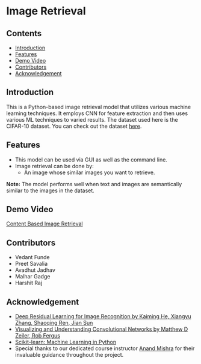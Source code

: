 # Image Retrieval

## Contents
- [Introduction](https://github.com/vedantfunde/supreme-giggle/blob/main/README.md#introduction)
- [Features](https://github.com/vedantfunde/supreme-giggle/blob/main/README.md#features)
- [Demo Video](https://github.com/vedantfunde/supreme-giggle/blob/main/README.md#demo-video)
- [Contributors](https://github.com/vedantfunde/supreme-giggle/blob/main/README.md#contributors)
- [Acknowledgement](https://github.com/vedantfunde/supreme-giggle/blob/main/README.md#acknowledgement)

## Introduction
This is a Python-based image retrieval model that utilizes various machine learning techniques. It employs CNN for feature extraction and then uses various ML techniques to varied results. The dataset used here is the CIFAR-10 dataset. You can check out the dataset [here](https://www.cs.toronto.edu/~kriz/cifar.html).

## Features
- This model can be used via GUI as well as the command line.
- Image retrieval can be done by:
  - An image whose similar images you want to retrieve.

**Note:** The model performs well when text and images are semantically similar to the images in the dataset.

## Demo Video
[Content Based Image Retrieval](#)

## Contributors
- Vedant Funde
- Preet Savalia
- Avadhut Jadhav
- Malhar Gadge
- Harshit Raj

## Acknowledgement
- [Deep Residual Learning for Image Recognition by Kaiming He, Xiangyu Zhang, Shaoqing Ren, Jian Sun](https://arxiv.org/abs/1512.03385)
- [Visualizing and Understanding Convolutional Networks by Matthew D Zeiler, Rob Fergus](https://arxiv.org/abs/1311.2901)
- [Scikit-learn: Machine Learning in Python](https://arxiv.org/abs/1201.0490)
- Special thanks to our dedicated course instructor [Anand Mishra](https://anandmishra22.github.io/) for their invaluable guidance throughout the project.
